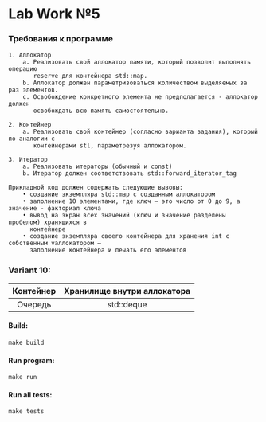 # Lab Work №5

### Требования к программе
```
1. Аллокатор
    a. Реализовать свой аллокатор памяти, который позволит выполнять операцию
       reserve для контейнера std::map.
    b. Аллокатор должен параметризоваться количеством выделяемых за раз элементов.
    c. Освобождение конкретного элемента не предполагается - аллокатор должен
       освобождать всю память самостоятельно.

2. Контейнер
    a. Реализовать свой контейнер (согласно варианта задания), который по аналогии с
       контейнерами stl, параметрезуя аллокатором.

3. Итератор
    a. Реализовать итераторы (обычный и const)
    b. Итератор должен соответствовать std::forward_iterator_tag
```
```
Прикладной код должен содержать следующие вызовы:
    • создание экземпляра std::map с созданным аллокатором
    • заполнение 10 элементами, где ключ — это число от 0 до 9, а значение - факториал ключа
    • вывод на экран всех значений (ключ и значение разделены пробелом) хранящихся в
      контейнере
    • создание экземпляра своего контейнера для хранения int с собственным vаллокатором –
      заполнение контейнера и печать его элементов
```

### Variant 10:

| Контейнер | Хранилище внутри аллокатора |
| :---: | :---: |
| Очередь | std::deque |

#### Build:
```
make build
```

#### Run program:
```
make run
```

#### Run all tests:
```
make tests
```